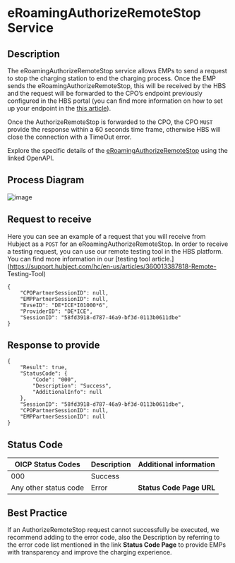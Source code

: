 
# eRoamingAuthorizeRemoteStop Service

## Description

The eRoamingAuthorizeRemoteStop service allows EMPs to send a request to stop
the charging station to end the charging process. Once the EMP sends the
eRoamingAuthorizeRemoteStop, this will be received by the HBS and the request
will be forwarded to the CPO’s endpoint previously configured in the HBS
portal (you can find more information on how to set up your endpoint in the
[this article](https://support.hubject.com/hc/en-us/articles/4403736387089-2-7-Service-type-settings)).

Once the AuthorizeRemoteStop is forwarded to the CPO, the CPO `MUST` provide
the response within a 60 seconds time frame, otherwise HBS will close the
connection with a TimeOut error.

Explore the specific details of the
[eRoamingAuthorizeRemoteStop](https://hubject.github.io/oicp-cpo-2.3-api-doc/#tag/eRoamingAuthorization/operation/eRoamingAuthorizeRemoteStop_v2.1)
using the linked OpenAPI.

## Process Diagram

![image](https://github.com/FirasHubject/OICP23_Integration_Guide/assets/135227574/3ec558e1-8dd6-44b4-89e7-702a8038d642)

## Request to receive

Here you can see an example of a request that you will receive from Hubject as
a `POST` for an eRoamingAuthorizeRemoteStop. In order to receive a testing
request, you can use our remote testing tool in the HBS platform. You can find
more information in our [testing tool
article.](https://support.hubject.com/hc/en-us/articles/360013387818-Remote-
Testing-Tool)

    
    
    {
        "CPOPartnerSessionID": null,
        "EMPPartnerSessionID": null,
        "EvseID": "DE*ICE*I01000*6",
        "ProviderID": "DE*ICE",
        "SessionID": "58fd3918-d787-46a9-bf3d-0113b0611dbe"
    }

## Response to provide

    
    
    {
        "Result": true,
        "StatusCode": {
            "Code": "000",
            "Description": "Success",
            "AdditionalInfo": null
        },
        "SessionID": "58fd3918-d787-46a9-bf3d-0113b0611dbe",
        "CPOPartnerSessionID": null,
        "EMPPartnerSessionID": null
    }

## Status Code
| OICP Status Codes | Description | Additional information |
| ----------------- | ----------- | ----------------------
| 000               | Success     |                        |
| Any other status code | Error   |  **Status Code Page URL** |
  
## Best Practice

If an AuthorizeRemoteStop request cannot successfully be executed, we
recommend adding to the error code, also the Description by referring to the
error code list mentioned in the link **Status Code Page** to provide EMPs
with transparency and improve the charging experience.

